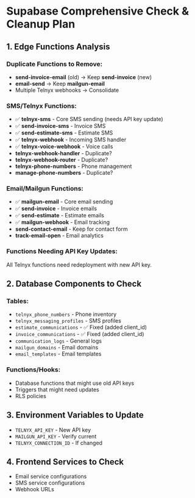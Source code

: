 # Supabase Comprehensive Check & Cleanup Plan

## 1. Edge Functions Analysis

### Duplicate Functions to Remove:
- **send-invoice-email** (old) → Keep **send-invoice** (new)
- **email-send** → Keep **mailgun-email**
- Multiple Telnyx webhooks → Consolidate

### SMS/Telnyx Functions:
- ✅ **telnyx-sms** - Core SMS sending (needs API key update)
- ✅ **send-invoice-sms** - Invoice SMS
- ✅ **send-estimate-sms** - Estimate SMS
- ✅ **telnyx-webhook** - Incoming SMS handler
- ✅ **telnyx-voice-webhook** - Voice calls
- **telnyx-webhook-handler** - Duplicate?
- **telnyx-webhook-router** - Duplicate?
- **telnyx-phone-numbers** - Phone management
- **manage-phone-numbers** - Duplicate?

### Email/Mailgun Functions:
- ✅ **mailgun-email** - Core email sending
- ✅ **send-invoice** - Invoice emails
- ✅ **send-estimate** - Estimate emails
- ✅ **mailgun-webhook** - Email tracking
- **send-contact-email** - Keep for contact form
- **track-email-open** - Email analytics

### Functions Needing API Key Updates:
All Telnyx functions need redeployment with new API key.

## 2. Database Components to Check

### Tables:
- `telnyx_phone_numbers` - Phone inventory
- `telnyx_messaging_profiles` - SMS profiles
- `estimate_communications` - ✅ Fixed (added client_id)
- `invoice_communications` - ✅ Fixed (added client_id)
- `communication_logs` - General logs
- `mailgun_domains` - Email domains
- `email_templates` - Email templates

### Functions/Hooks:
- Database functions that might use old API keys
- Triggers that might need updates
- RLS policies

## 3. Environment Variables to Update
- `TELNYX_API_KEY` - New API key
- `MAILGUN_API_KEY` - Verify current
- `TELNYX_CONNECTION_ID` - If changed

## 4. Frontend Services to Check
- Email service configurations
- SMS service configurations
- Webhook URLs
